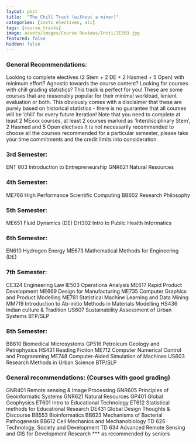 ```yaml
---
layout: post
title:  "The Chill Track (without a minor)"
categories: [insti electives, alc]
tags: [course_tracks]
image: assets/images/Course Reviews/Insti/IE503.jpg
featured: false
hidden: false
---
```


### General Recommendations: 
Looking to complete electives (2 Stem + 2 DE + 2 Hasmed + 5 Open) with minimum effort? Agnostic towards the course content? Looking for courses with chill grading statistics? This track is perfect for you! These are some courses that are reasonably popular for their minimal workload, lenient evaluation or both. This obviously comes with a disclaimer that these are purely based on historical statistics - there is no guarantee that all courses will be ‘chill’ for every future iteration!
Note that you need to complete at least 2 MExxx courses, at least 2 courses marked as ‘Interdisciplinary Stem’, 2 Hasmed and 5 Open electives It is not necessarily recommended to choose all the courses recommended for a particular semester, please take your time commitments and the credit limits into consideration.

### 3rd Semester: 
ENT 603 Introduction to Entrepreneurship
GNR621 Natural Resources

### 4th Semester: 
ME766 High Performance Scientific Computing
BB602 Research Philosophy

### 5th Semester: 
ME651 Fluid Dynamics (DE)
DH302 Intro to Public Health Informatics

### 6th Semester:
EN610 Hydrogen Energy
ME673 Mathematical Methods for Engineering (DE)

### 7th Semester:
CE324 Engineering Law
IE503 Operations Analysis
ME617 Rapid Product Development
ME669 Design for Manufacturing
ME735 Computer Graphics and Product Modelling
ME781 Statistical Machine Learning and Data Mining
MM719 Introduction to Ab-initio Methods in Materials Modelling
HS436 Indian culture & Tradition
US607 Sustainability Assessment of Urban Systems
BTP/SLP

### 8th Semester:
BB610 Biomedical Microsystems
GP516 Petroleum Geology and Petrophysics
HS431 Reading Fiction
ME712 Computer Numerical Control and Programming
ME748 Computer-Aided Simulation of Machines
US603 Research Methods in Urban Science
BTP/SLP
 
### General recommendations: (Courses with good grading)
GNR401 Remote sensing & Image Processing
GNR605 Principles of Geoinformatic Systems
GNR621 Natural Resources
GP401 Global Geophysics
ET601 Intro to Educational Technology
ET612 Statistical methods for Educational Research
DE431 Global Design Thoughts & Discourse
BB553 Bioinformatics
BB623 Mechanisms of Bacterial Pathogenesis
BB612 Cell Mechanics and Mechanobiology
TD 626 Technology, Society and Development
TD 634 Advanced Remote Sensing and GIS for Development Research
*** as recommended by seniors